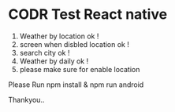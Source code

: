 # CODR Test React native

1. Weather by location ok !
2. screen when disbled location ok !
3. search city ok !
4. Weather by daily ok ! 
5. please make sure for enable location

Please Run npm install & npm run android

Thankyou..
